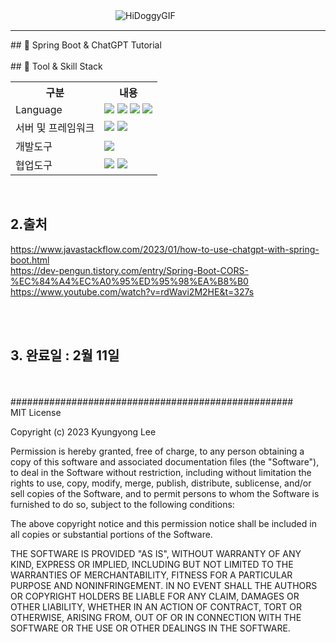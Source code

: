 
　　　　　　　　　　　　![HiDoggyGIF](https://user-images.githubusercontent.com/81811670/229680287-97fa1e6a-8dd2-4254-9e42-ca74e88e428b.gif)

<hr/>
## 🎤 Spring Boot & ChatGPT Tutorial<br/>
<br/>
## 🔧 Tool & Skill Stack
<table>
    <tr>
        <th>구분</th>
        <th>내용</th>
    </tr>
    <tr>
        <td>Language</td>
        <td>
            <img src="https://img.shields.io/badge/HTML5-E34F26?style=for-the-badge&logo=HTML5&logoColor=white"/>
            <img src="https://img.shields.io/badge/CSS3-1572B6?style=for-the-badge&logo=CSS3&logoColor=white"/>
            <img src="https://img.shields.io/badge/JavaScript-F7DF1E?style=for-the-badge&logo=JavaScript&logoColor=white"/>
            <img src="https://img.shields.io/badge/java-%23ED8B00.svg?style=for-the-badge&logo=java&logoColor=white"/>
        </td>
    </tr>
    <tr>
       <td>서버 및 프레임워크</td>
        <td>
           <img src="https://img.shields.io/badge/apache%20tomcat-%23F8DC75.svg?style=for-the-badge&logo=apache-tomcat&logoColor=black"/>
           <img src="https://img.shields.io/badge/spring-%236DB33F.svg?style=for-the-badge&logo=spring&logoColor=white"/>
        </td>
    </tr>
    <tr>
        <td>개발도구</td>
        <td>
            <img src="https://img.shields.io/badge/IntelliJ_IDEA-000000.svg?style=for-the-badge&logo=intellij-idea&logoColor=white"/>
        </td>
    </tr>
    <tr>
        <td>협업도구</td>
        <td>
            <img src="https://img.shields.io/badge/GitHub-181717?style=for-the-badge&logo=GitHub&logoColor=white"/>
            <img src="https://img.shields.io/badge/Gitkraken-000000?style=for-the-badge&logo=Gitkraken&logoColor=white"/>
        </td>
    </tr>
</table>

<br/>

## 2.출처 <br/>
 https://www.javastackflow.com/2023/01/how-to-use-chatgpt-with-spring-boot.html<br/>
 https://dev-pengun.tistory.com/entry/Spring-Boot-CORS-%EC%84%A4%EC%A0%95%ED%95%98%EA%B8%B0<br/>
﻿https://www.youtube.com/watch?v=rdWavi2M2HE&t=327s<br/>   

<br/><br/>
## 3. 완료일 : 2월 11일 <br/>
<br/><br/>
###################################################<br/>
MIT License

Copyright (c) 2023 Kyungyong Lee

Permission is hereby granted, free of charge, to any person obtaining a copy of this software and associated documentation files (the "Software"), to deal in the Software without restriction, including without limitation the rights to use, copy, modify, merge, publish, distribute, sublicense, and/or sell copies of the Software, and to permit persons to whom the Software is furnished to do so, subject to the following conditions:

The above copyright notice and this permission notice shall be included in all copies or substantial portions of the Software.

THE SOFTWARE IS PROVIDED "AS IS", WITHOUT WARRANTY OF ANY KIND, EXPRESS OR IMPLIED, INCLUDING BUT NOT LIMITED TO THE WARRANTIES OF MERCHANTABILITY, FITNESS FOR A PARTICULAR PURPOSE AND NONINFRINGEMENT. IN NO EVENT SHALL THE AUTHORS OR COPYRIGHT HOLDERS BE LIABLE FOR ANY CLAIM, DAMAGES OR OTHER LIABILITY, WHETHER IN AN ACTION OF CONTRACT, TORT OR OTHERWISE, ARISING FROM, OUT OF OR IN CONNECTION WITH THE SOFTWARE OR THE USE OR OTHER DEALINGS IN THE SOFTWARE.
